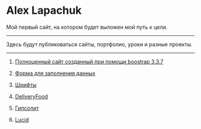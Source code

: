 # Alex Lapachuk

Мой первый сайт, на котором будет выложен мой путь к цели. 

-------------------------  

Здесь будут публиковаться сайты, портфолио, уроки и разные проекты.

-------------------------  


1. [Полноценный сайт созданный при помощи boostrap 3.3.7](alexkaunsss.github.io/lesson12/ "Полноценный сайт созданный при помощи boostrap 3.3.7")

2. [Форма для заполнения данных](alexkaunsss.github.io/lesson13/ "Форма для заполнения данных")

3. [Шрифты](https://alexkaunsss.github.io/lesson14.1/ "Шрифты")

4. [DeliveryFood](https://alexkaunsss.github.io/delivery/ "DeliveryFood")

5. [Гипсолит](https://alexkaunsss.github.io/gipsolit/ "Гипсолит")

6. [Lucid](https://alexkaunsss.github.io/lucid/ "Lucid")


